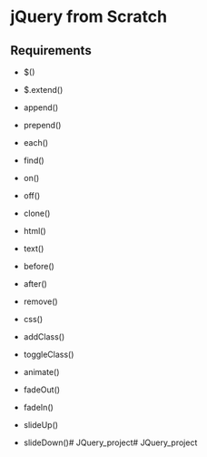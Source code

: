 # jQuery from Scratch

## Requirements

- $()

- $.extend()

- append()

- prepend()

- each()

- find()

- on()

- off()

- clone()

- html()

- text()

- before()

- after()

- remove()

- css()

- addClass()

- toggleClass()

- animate()

- fadeOut()

- fadeIn()

- slideUp()

- slideDown()# JQuery_project# JQuery_project
